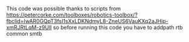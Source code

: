 This code was possible thanks to scripts from 
https://petercorke.com/toolboxes/robotics-toolbox/?fbclid=IwAR0GQpT3fsI1sXxLDKNdmyL8-ZneUS6VauKXq2aJHip-xmRJRtLqM-z9UlI
 so before running this code you have to addpath rtb common smtb

